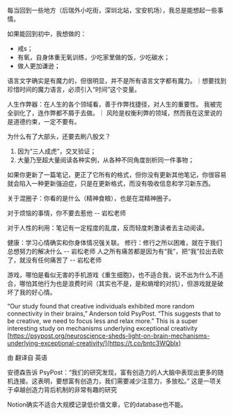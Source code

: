 
每当回到一些地方（后瑞外小吃街，深圳北站，宝安机场），我总是能想起一些事情。

如果能回到初中，我想做的：
* 戒s；
* 有氧，自身体重无氧训练，少吃家里做的饭，少吃碳水；
* 做人更加谦逊；

语言文字确实是有魔力的，但很明显，并不是所有语言文字都有魔力。｜想要找到珍惜时间的魔力语言，必须引入“时间”这个变量。

人生作弊器：在人生的各个领域看，善于作弊找捷径，对人生的重要性。
我被完全驯化了，连作弊都不屑于去做。｜ 风险是权衡利弊的领域，然而我在这里说的是道德约束，一定不要有。

为什么有了大部头，还要去刷八股文？
1. 因为“三人成虎”，交叉验证；
2. 大量乃至超大量阅读各种实例，从各种不同角度剖析同一件事物；

如果你更新了一篇笔记，更正了它所有的格式，但你没有更新其他笔记，你很容易就会陷入一种更新强迫症，只是在更新格式，而没有吸收信息和学习新东西。

关于混圈子：你看的是什么（精神食粮），也是在混精神圈子。

对于烦恼的事情，你不要去惹他 -- 岩松老师

对于人性的利用：笔记有一定程度的乱度，反而轻度刺激读者去主动阅读。

健康：学习心情确实和你身体情况强关联。
修行：修行之所以困难，就在于我们总想努力的解决什么 -- 岩松老师
人之所有痛苦都是因为有“我”，把“我”拉出去砍了，就没有任何痛苦了 -- 岩松老师

游戏，哪怕是看似无害的手机游戏《重生细胞》，也不适合我，说不出为什么不适合，哪怕其他行为也是浪费时间（其实也不是，是和熵增的对抗），但游戏就是破坏了我的好心情。


“Our study found that creative individuals exhibited more random connectivity in their brains,” Anderson told PsyPost. “This suggests that to be creative, we need to focus less and relax more.” This is a super interesting study on mechanisms underlying exceptional creativity [https://psypost.org/neuroscience-sheds-light-on-brain-mechanisms-underlying-exceptional-creativity/](https://t.co/bntc3WQblx)

由 [](https://translate.google.com/)翻译自 英语

安德森告诉 PsyPost：“我们的研究发现，富有创造力的人大脑中表现出更多的随机连接。这表明，要想富有创造力，我们需要减少注意力，多放松。” 这是一项关于卓越创造力背后机制的非常有趣的研究

Notion确实不适合大规模记录低价值文章，它的database也不能。
